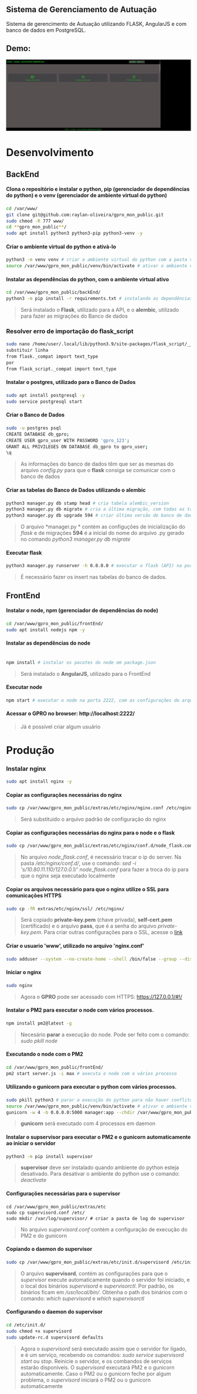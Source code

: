 ## Sistema de Gerenciamento de Autuação
Sistema de gerencimento de Autuação utilizando FLASK, AngularJS e com banco de dados em PostgreSQL. 

## Demo:
![Demon](https://raw.githubusercontent.com/raylan-oliveira/gpro_mon_public/main/gpro_mon.gif)

# Desenvolvimento
## BackEnd
#### Clona o repositório e instalar o python, pip (gerenciador de dependências do python) e o venv (gerenciador de ambiente virtual do python)

```sh
cd /var/www/
git clone git@github.com:raylan-oliveira/gpro_mon_public.git
sudo chmod -R 777 www/
cd **gpro_mon_public**/
sudo apt install python3 python3-pip python3-venv -y
```

#### Criar o ambiente virtual do python e ativá-lo
```sh
python3 -m venv venv # criar o ambiente virtual do python com a pasta venv
source /var/www/gpro_mon_public/venv/bin/activate # ativar o ambiente virtual do python
```

#### Instalar as dependências do python, com o ambiente virtual ativo
```sh
cd /var/www/gpro_mon_public/backEnd/
python3 -m pip install -r requirements.txt # instalando as dependências do python em requirements.txt
```
> Será instalado o **Flask**, utilizado para a API, e o **alembic**, utilizado para fazer as migrações do Banco de dados

### Resolver erro de importação do flask_script
````sh
sudo nano /home/user/.local/lib/python3.9/site-packages/flask_script/__init__.py
substituir linha
from flask._compat import text_type
por
from flask_script._compat import text_type
````
#### Instalar o postgres, utilizado para o Banco de Dados
```sh
sudo apt install postgresql -y
sudo service postgresql start
```
#### Criar o Banco de Dados
```sh
sudo -u postgres psql
CREATE DATABASE db_gpro;
CREATE USER gpro_user WITH PASSWORD 'gpro_123';
GRANT ALL PRIVILEGES ON DATABASE db_gpro to gpro_user;
\q
```
> As informações do banco de dados têm que ser as mesmas do arquivo *config.py* para que o **flask** consiga se comunicar com o banco de dados

#### Criar as tabelas do Banco de Dados utilizando o alembic
```sh
python3 manager.py db stamp head # cria tabela alembic_version
python3 manager.py db migrate # cria a última migração, com todas as tabelas. vai criar um arquivo .py, que será utilizado para fazer o upgrade
python3 manager.py db upgrade 594 # criar última versão do banco de dados, utilizando o nome do arquivo .py ou somente as iniciais do nome do arquivo .py. 
```
> O arquivo *manager.py * contém as configuções de inicialização do *flask* e de migrações
> **594** é a inicial do nome do arquivo .py gerado no comando *python3 manager.py db migrate*

#### Executar flask
```sh
python3 manager.py runserver -h 0.0.0.0 # executar o flask (API) na porta 5000, com as configurações do arquivo config.py
```
> É necessário fazer os insert nas tabelas do banco de dados.

## FrontEnd
#### Instalar o node, npm (gerenciador de dependências do node)
```sh
cd /var/www/gpro_mon_public/frontEnd/
sudo apt install nodejs npm -y
```

#### Instalar as dependências do node
```sh

npm install # instalar os pacotes do node em package.json
````
> Será instalado o **AngularJS**, utilizado para o FrontEnd


#### Executar node
```sh
npm start # executar o node na porta 2222, com as configurações do arquivo server.js
```

#### Acessar o **GPRO** no browser: http://localhost:2222/

> Já é possível criar algum usuário

# Produção
### Instalar nginx
```sh
sudo apt install nginx -y
```
#### Copiar as configurações necessárias do nginx
```sh
sudo cp /var/www/gpro_mon_public/extras/etc/nginx/nginx.conf /etc/nginx/
```
> Será substituido o arquivo padrão de configuração do nginx

#### Copiar as configurações necessárias do nginx para o node e o flask
```sh
sudo cp /var/www/gpro_mon_public/extras/etc/nginx/conf.d/node_flask.conf /etc/nginx/conf.d/
```
> No arquivo *node_flask.conf*, é necessário tracar o ip do server. Na pasta */etc/nginx/conf.d/*, use o comando: *sed -i 's/10.80.11.110/127.0.0.1/' node_flask.conf* para fazer a troca do ip para que o nginx seja executado localmente

#### Copiar os arquivos necessário para que o nginx utilize o SSL para comunicações HTTPS
```sh
sudo cp -fR extras/etc/nginx/ssl/ /etc/nginx/
```
> Será copiado **private-key.pem** (chave privada), **self-cert.pem** (certificado) e o arquivo **pass**, que é a senha do arquivo *private-key.pem*. Para criar outras configurações para o SSL, acesse o [link](https://docs.nginx.com/nginx/deployment-guides/load-balance-third-party/node-js/#configuring-an-ssltls-certificate-for-client-traffic)

#### Criar o usuario 'www', utilizado no arquivo 'nginx.conf'
```sh
sudo adduser --system --no-create-home --shell /bin/false --group --disabled-login www
```
#### Iniciar o nginx
```sh
sudo nginx
```
> Agora o **GPRO** pode ser acessado com HTTPS: https://127.0.0.1/#!/

#### Instalar o PM2 para executar o node com vários processos.
```sh
npm install pm2@latest -g
```
> Necesário **parar** a execução do node. Pode ser feito com o comando: *sudo pkill node*

#### Executando o node com o PM2
```sh
cd /var/www/gpro_mon_public/frontEnd/
pm2 start server.js -i max # executa o node com o vários processo
```

#### Utilizando o gunicorn para executar o python com vários processos.
```sh
sudo pkill python3 # parar a execução do python para não haver conflito com o gunicorn
source /var/www/gpro_mon_public/venv/bin/activate # ativar o ambiente virtual do python
gunicorn -w 4 -b 0.0.0.0:5000 manager:app --chdir /var/www/gpro_mon_public/backEnd/ --daemon
```
> **gunicorn** será executado com 4 processos em daemon

#### Instalar o supservisor para executar o PM2 e o gunicorn automaticamente ao iniciar o servidor
```sh
python3 -m pip install supervisor
```
> **supervisor** deve ser instalado quando ambiente do python esteja desativado. Para desativar o ambiente do python use o comando: *deactivate*

#### Configurações necessárias para o supervisor
```
cd /var/www/gpro_mon_public/extras/etc
sudo cp supervisord.conf /etc/
sudo mkdir /var/log/supervisor/ # criar a pasta de log do supervisor
```
> No arquivo *supervisord.conf* contém a configuração de execução do PM2 e do gunicorn

#### Copiando o daemon do supervisor
```sh
sudo cp /var/www/gpro_mon_public/extras/etc/init.d/supervisord /etc/init.d/
```
> O arquivo **supervisord**, contém as configurações para que o *supervisor* execute automaticamente quando o servidor foi iniciado, e o local dos binários *supervisord* e *supervisorctl*. Por padrão, os binários ficam em */usr/local/bin/*. Obtenha o path dos binários com o comando:  *which supervisord* e *which supervisorctl*

#### Configurando o daemon do supervisor
```sh
cd /etc/init.d/
sudo chmod +x supervisord
sudo update-rc.d supervisord defaults
```
> Agora o *supervisord* será executado assim que o servidor for ligado, e é um serviço, recebendo os comandos: *sudo service supervisord start* ou *stop*. Reinicie o servidor, e os combandos de serviços estarão disponíveis. O *supervisord* executará PM2 e o gunicorn automaticamente. Caso o PM2 ou o gunicorn feche por algum problema, o *supervisord* iniciará o PM2 ou o gunicorn automaticamente
